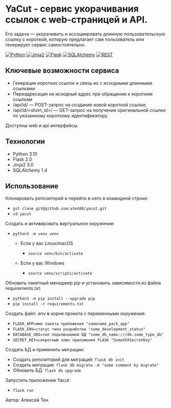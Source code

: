 # YaCut - сервис укорачивания ссылок с web-страницей и API.
Его задача — укорачивать и ассоциировать длинную пользовательскую ссылку с короткой, которую предлагает сам пользователь или генерирует сервис самостоятельно.

[![Python](https://img.shields.io/badge/-Python-464646?style=flat&logo=Python&logoColor=ffffff&color=043A6B)](https://www.python.org/)
[![Jinja2](https://img.shields.io/badge/-Jinja2-464646?style=flat&logo=Jinja&logoColor=ffffff&color=043A6B)](https://www.postgresql.org/)
[![Flask](https://img.shields.io/badge/-Flask-464646?style=flat&logo=Flask&logoColor=ffffff&color=043A6B)](https://www.djangoproject.com/)
[![SQLAlchemy](https://img.shields.io/badge/-SQLAlchemy-464646?style=flat&logo=SQLAlchemy&logoColor=ffffff&color=043A6B)](https://www.postgresql.org/)
[![REST](https://img.shields.io/badge/-REST-464646?style=flat&logo=REST&logoColor=ffffff&color=043A6B)](https://www.django-rest-framework.org/)


## Ключевые возможности сервиса
- Генерация коротких ссылок и связь их с исходными длинными ссылками
- Переадресация на исходный адрес при обращении к коротким ссылкам
- /api/id/ — POST-запрос на создание новой короткой ссылки;
- /api/id/<short_id>/ — GET-запрос на получение оригинальной ссылки по указанному короткому идентификатору.

Доступны web и api интерфейсы.

## Технологии
- Python 3.10
- Flask 2.0
- Jinja2 3.0
- SQLAlchemy 1.4

## Использование
Клонировать репозиторий и перейти в него в командной строке:
- `git clone git@github.com:aten88/yacut.git`
- `cd yacut`

Cоздать и активировать виртуальное окружение:
- `python3 -m venv venv`
    - Если у вас Linux/macOS
        - `source venv/bin/activate`

    - Если у вас Windows
        - `source venv/scripts/activate`

Обновить пакетный менеджер pip и установить зависимости из файла requirements.txt:
- `python3 -m pip install --upgrade pip`
- `pip install -r requirements.txt`

Создать файл .env в корне проекта с переменными окружения:
- `FLASK_APP=имя пакета приложения "somename_pack_app"`
- `FLASK_ENV=статус типа разработки "some_development_status"`
- `DATABASE_URI=тип подключаемой БД "some_db_name:///db.some_type_db"`
- `SECRET_KEY=секретный ключ приложения FLASK "SomeXXXSecretKey"`

Создать БД и применить миграции:
- Создать репозиторий для миграций: `flask db init`
- Создать миграции:  `flask db migrate -m "some comment by migrate"`
- Обновить БД: `flask db upgrade`

Запустить приложение Yacut:
- `flask run`

Автор: Алексей Тен
